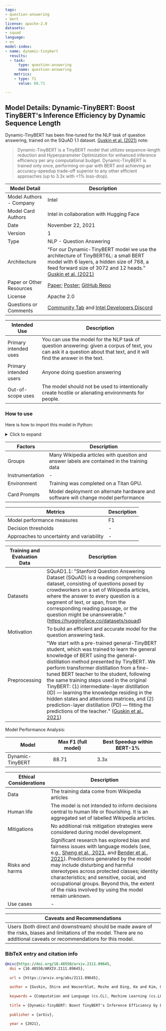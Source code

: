 ```yaml
---
tags:
- question-answering
- bert
license: apache-2.0
datasets:
- squad
language:
- en
model-index:
- name: dynamic-tinybert
  results: 
  - task:
      type: question-answering
      name: question-answering
    metrics:
    - type: f1
      value: 88.71

---
```


## Model Details: Dynamic-TinyBERT: Boost TinyBERT's Inference Efficiency by Dynamic Sequence Length

Dynamic-TinyBERT has been fine-tuned for the NLP task of question answering, trained on the SQuAD 1.1 dataset. [Guskin et al. (2021)](https://neurips2021-nlp.github.io/papers/16/CameraReady/Dynamic_TinyBERT_NLSP2021_camera_ready.pdf) note:

> Dynamic-TinyBERT is a TinyBERT model that utilizes sequence-length reduction and Hyperparameter Optimization for enhanced inference efficiency per any computational budget. Dynamic-TinyBERT is trained only once, performing on-par with BERT and achieving an accuracy-speedup trade-off superior to any other efficient approaches (up to 3.3x with <1% loss-drop).



| Model Detail | Description |
| ----------- | ----------- | 
| Model Authors - Company | Intel | 
| Model Card Authors | Intel in collaboration with Hugging Face | 
| Date | November 22, 2021 | 
| Version | 1 | 
| Type | NLP - Question Answering | 
| Architecture | "For our Dynamic-TinyBERT model we use the architecture of TinyBERT6L: a small BERT model with 6 layers, a hidden size of 768, a feed forward size of 3072 and 12 heads." [Guskin et al. (2021)](https://gyuwankim.github.io/publication/dynamic-tinybert/poster.pdf) |
| Paper or Other Resources | [Paper](https://neurips2021-nlp.github.io/papers/16/CameraReady/Dynamic_TinyBERT_NLSP2021_camera_ready.pdf); [Poster](https://gyuwankim.github.io/publication/dynamic-tinybert/poster.pdf); [GitHub Repo](https://github.com/IntelLabs/Model-Compression-Research-Package) | 
| License | Apache 2.0 |
| Questions or Comments | [Community Tab](https://huggingface.co/Intel/dynamic_tinybert/discussions) and [Intel Developers Discord](https://discord.gg/rv2Gp55UJQ)|

| Intended Use | Description |
| ----------- | ----------- | 
| Primary intended uses | You can use the model for the NLP task of question answering: given a corpus of text, you can ask it a question about that text, and it will find the answer in the text. | 
| Primary intended users | Anyone doing question answering | 
| Out-of-scope uses |  The model should not be used to intentionally create hostile or alienating environments for people.|

### How to use

Here is how to import this model in Python:

 <details>
<summary> Click to expand </summary>

```python
from transformers import AutoTokenizer, AutoModelForQuestionAnswering

tokenizer = AutoTokenizer.from_pretrained("Intel/dynamic_tinybert")

model = AutoModelForQuestionAnswering.from_pretrained("Intel/dynamic_tinybert")
 ```
</details>


| Factors | Description | 
| ----------- | ----------- | 
| Groups | Many Wikipedia articles with question and answer labels are contained in the training data | 
| Instrumentation | - |
| Environment | Training was completed on a Titan GPU. |
| Card Prompts | Model deployment on alternate hardware and software will change model performance |

| Metrics | Description | 
| ----------- | ----------- | 
| Model performance measures | F1 |
| Decision thresholds | - | 
| Approaches to uncertainty and variability | - | 

| Training and Evaluation Data | Description | 
| ----------- | ----------- | 
| Datasets | SQuAD1.1: "Stanford Question Answering Dataset (SQuAD) is a reading comprehension dataset, consisting of questions posed by crowdworkers on a set of Wikipedia articles, where the answer to every question is a segment of text, or span, from the corresponding reading passage, or the question might be unanswerable." (https://huggingface.co/datasets/squad)|
| Motivation | To build an efficient and accurate model for the question answering task. |
| Preprocessing | "We start with a pre-trained general-TinyBERT student, which was trained to learn the general knowledge of BERT using the general-distillation method presented by TinyBERT. We perform transformer distillation from a fine- tuned BERT teacher to the student, following the same training steps used in the original TinyBERT: (1) intermediate-layer distillation (ID) — learning the knowledge residing in the hidden states and attentions matrices, and (2) prediction-layer distillation (PD) — fitting the predictions of the teacher." ([Guskin et al., 2021](https://neurips2021-nlp.github.io/papers/16/CameraReady/Dynamic_TinyBERT_NLSP2021_camera_ready.pdf))| 

Model Performance Analysis:

| Model            | Max F1 (full model) | Best Speedup within BERT-1% |
|------------------|---------------------|-----------------------------|
| Dynamic-TinyBERT | 88.71               | 3.3x                        |

| Ethical Considerations | Description | 
| ----------- | ----------- | 
| Data | The training data come from Wikipedia articles |
| Human life | The model is not intended to inform decisions central to human life or flourishing. It is an aggregated set of labelled Wikipedia articles. | 
| Mitigations | No additional risk mitigation strategies were considered during model development. |
| Risks and harms | Significant research has explored bias and fairness issues with language models (see, e.g., [Sheng et al., 2021](https://aclanthology.org/2021.acl-long.330.pdf), and [Bender et al., 2021](https://dl.acm.org/doi/pdf/10.1145/3442188.3445922)). Predictions generated by the model may include disturbing and harmful stereotypes across protected classes; identity characteristics; and sensitive, social, and occupational groups. Beyond this, the extent of the risks involved by using the model remain unknown.|
| Use cases | - | 


| Caveats and Recommendations |
| ----------- | 
| Users (both direct and downstream) should be made aware of the risks, biases and limitations of the model. There are no additional caveats or recommendations for this model. |


### BibTeX entry and citation info
```bibtex
@misc{https://doi.org/10.48550/arxiv.2111.09645,
  doi = {10.48550/ARXIV.2111.09645},
  
  url = {https://arxiv.org/abs/2111.09645},
  
  author = {Guskin, Shira and Wasserblat, Moshe and Ding, Ke and Kim, Gyuwan},
  
  keywords = {Computation and Language (cs.CL), Machine Learning (cs.LG), FOS: Computer and information sciences, FOS: Computer and information sciences},
  
  title = {Dynamic-TinyBERT: Boost TinyBERT's Inference Efficiency by Dynamic Sequence Length},
  
  publisher = {arXiv},
  
  year = {2021},
```